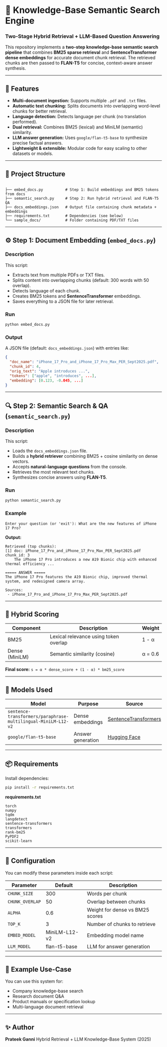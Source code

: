 # 🧠 Knowledge-Base Semantic Search Engine  
### Two-Stage Hybrid Retrieval + LLM-Based Question Answering  

This repository implements a **two-step knowledge-base semantic search pipeline** that combines **BM25 sparse retrieval** and **SentenceTransformer dense embeddings** for accurate document chunk retrieval. The retrieved chunks are then passed to **FLAN-T5** for concise, context-aware answer synthesis.

---

## 🚀 Features

- **Multi-document ingestion:** Supports multiple `.pdf` and `.txt` files.  
- **Automatic text chunking:** Splits documents into overlapping word-level chunks for better retrieval.  
- **Language detection:** Detects language per chunk (no translation performed).  
- **Dual retrieval:** Combines BM25 (lexical) and MiniLM (semantic) similarity.  
- **LLM answer generation:** Uses `google/flan-t5-base` to synthesize precise factual answers.  
- **Lightweight & extensible:** Modular code for easy scaling to other datasets or models.

---

## 🧩 Project Structure

```

├── embed_docs.py          # Step 1: Build embeddings and BM25 tokens from docs
├── semantic_search.py     # Step 2: Run hybrid retrieval and FLAN-T5 QA
├── docs_embeddings.json   # Output file containing chunk metadata + embeddings
├── requirements.txt       # Dependencies (see below)
└── sample_docs/           # Folder containing PDF/TXT files

````

---

## ⚙️ Step 1: Document Embedding (`embed_docs.py`)

### Description
This script:
- Extracts text from multiple PDFs or TXT files.  
- Splits content into overlapping chunks (default: 300 words with 50 overlap).  
- Detects language of each chunk.  
- Creates BM25 tokens and **SentenceTransformer** embeddings.  
- Saves everything to a JSON file for later retrieval.

### Run
```bash
python embed_docs.py
````

### Output

A JSON file (default: `docs_embeddings.json`) with entries like:

```json
{
  "doc_name": "iPhone_17_Pro_and_iPhone_17_Pro_Max_PER_Sept2025.pdf",
  "chunk_id": 4,
  "orig_text": "Apple introduces ...",
  "tokens": ["apple", "introduces", ...],
  "embedding": [0.123, -0.045, ...]
}
```

---

## 🔍 Step 2: Semantic Search & QA (`semantic_search.py`)

### Description

This script:

* Loads the `docs_embeddings.json` file.
* Builds a **hybrid retriever** combining BM25 + cosine similarity on dense vectors.
* Accepts **natural-language questions** from the console.
* Retrieves the most relevant text chunks.
* Synthesizes concise answers using **FLAN-T5**.

### Run

```bash
python semantic_search.py
```

### Example

```
Enter your question (or 'exit'): What are the new features of iPhone 17 Pro?
```

**Output:**

```
Retrieved (top chunks):
[1] doc: iPhone_17_Pro_and_iPhone_17_Pro_Max_PER_Sept2025.pdf chunk_id: 3
    The iPhone 17 Pro introduces a new A19 Bionic chip with enhanced thermal efficiency ...

===== ANSWER =====
The iPhone 17 Pro features the A19 Bionic chip, improved thermal system, and redesigned camera array.

Sources:
 - iPhone_17_Pro_and_iPhone_17_Pro_Max_PER_Sept2025.pdf
```

---

## 🧮 Hybrid Scoring

| Component      | Description                           | Weight  |
| -------------- | ------------------------------------- | ------- |
| BM25           | Lexical relevance using token overlap | 1 - α   |
| Dense (MiniLM) | Semantic similarity (cosine)          | α = 0.6 |

**Final score:**
`s = α * dense_score + (1 - α) * bm25_score`

---

## 🧠 Models Used

| Model                                                         | Purpose           | Source                                                                                                     |
| ------------------------------------------------------------- | ----------------- | ---------------------------------------------------------------------------------------------------------- |
| `sentence-transformers/paraphrase-multilingual-MiniLM-L12-v2` | Dense embeddings  | [SentenceTransformers](https://huggingface.co/sentence-transformers/paraphrase-multilingual-MiniLM-L12-v2) |
| `google/flan-t5-base`                                         | Answer generation | [Hugging Face](https://huggingface.co/google/flan-t5-base)                                                 |

---

## 📦 Requirements

Install dependencies:

```bash
pip install -r requirements.txt
```

**requirements.txt**

```
torch
numpy
tqdm
langdetect
sentence-transformers
transformers
rank-bm25
PyPDF2
scikit-learn
```

---

## 🧰 Configuration

You can modify these parameters inside each script:

| Parameter       | Default       | Description                     |
| --------------- | ------------- | ------------------------------- |
| `CHUNK_SIZE`    | 300           | Words per chunk                 |
| `CHUNK_OVERLAP` | 50            | Overlap between chunks          |
| `ALPHA`         | 0.6           | Weight for dense vs BM25 scores |
| `TOP_K`         | 3             | Number of chunks to retrieve    |
| `EMBED_MODEL`   | MiniLM-L12-v2 | Embedding model name            |
| `LLM_MODEL`     | flan-t5-base  | LLM for answer generation       |

---

## 🧪 Example Use-Case

You can use this system for:

* Company knowledge-base search
* Research document Q&A
* Product manuals or specification lookup
* Multi-language document retrieval

---

## ✨ Author

**Prateek Ganni**
Hybrid Retrieval + LLM Knowledge-Base System (2025)

```
